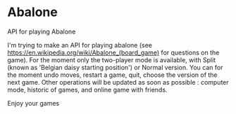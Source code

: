 # Abalone
API for playing Abalone

I'm trying to make an API for playing abalone 
(see https://en.wikipedia.org/wiki/Abalone_(board_game) for questions on the game).
For the moment only the two-player mode is available, with Split (known as 'Belgian daisy starting position') or Normal version.
You can for the moment undo moves, restart a game, quit, choose the version of the next game.
Other operations will be updated as soon as possible : computer mode, historic of games, and online game with friends. 

Enjoy your games
